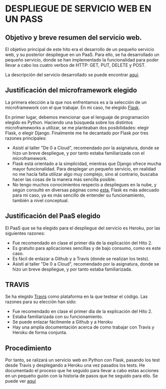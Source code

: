 # DESPLIEGUE DE SERVICIO WEB EN UN PASS


## Objetivo y breve resumen del servicio web.

El objetivo principal de este hito era el desarrollo de un pequeño servicio web, y su posterior despliegue en un PaaS. Para ello, se ha desarrollado un pequeño servicio, donde se han implementado la funcionalidad para poder llevar a cabo los cuatro verbos de HTTP: GET, PUT, DELETE y POST.


La descripción del servicio desarrollado se puede encontrar [aquí](https://github.com/andreamorgar/ProyectoCC/blob/master/docs/info_servicioREST.md).



## Justificación del microframework elegido

La primera elección a la que nos enfrentamos es a la selección de un microframework
con el que trabajar. En mi caso, he elegido [Flask](http://flask.pocoo.org/).

En primer lugar, debemos mencionar que el lenguaje de programación elegido es Python. Haciendo una búsqueda sobre los distintos microframeworks a utilizar, se me planteaban dos posibilidades: elegir Flask, o elegir Django. Finalmente me he decantado por Flask por tres razones principales:
* Asistí al taller "De 0 a Cloud", recomendado por la asignatura, donde se hizo un breve despliegue, y por tanto estaba familiarizada con el microframework.
* Flask está orientado a la simplicidad, mientras que Django ofrece mucha mayor funcionalidad. Para desplegar un pequeño servicio, en realidad no me hacía falta utilizar algo muy complejo, sino al contrario, buscaba hacer las cosas de la manera más sencilla posible.
* No tengo muchos conocimientos respecto a despliegues en la nube, y según consulté en diversas páginas como [esta](https://www.codementor.io/garethdwyer/flask-vs-django-why-flask-might-be-better-4xs7mdf8v), Flask es más adecuado para mi caso, ya es más sencillo de entender su funcionamiento, también a nivel conceptual.


## Justificación del PaaS elegido

El PaaS que se ha elegido para el despliegue del servicio es Heroku, por las siguientes razones:
* Fue recomendado en clase el primer día de la explicación del Hito 2.
* Es gratuíto para aplicaciones sencillas y de bajo consumo, como es este caso.
* Es fácil de enlazar a Github y a Travis (donde se realizan los tests).
* Asistí al taller "De 0 a Cloud", recomendado por la asignatura, donde se hizo un breve despliegue, y por tanto estaba familiarizada.


## TRAVIS

Se ha elegido [Travis](https://travis-ci.org/) como plataforma en  la que testear el código.
Las razones para su elección han sido:
* Fue recomendado en clase el primer día de la explicación del Hito 2.
* Estaba familiarizada con su funcionamiento.
* Se puede enlazar fácilmente a Github y a Heroku
* Hay una amplia documentación acerca de como trabajar con Travis y Heroku de forma conjunta.


## Procedimiento
Por tanto, se ralizará un servicio web en Python con Flask, pasando los test desde Travis y desplegando a Heroku una vez pasados los tests. He documentado el proceso que he seguido para llevar a cabo estas acciones en un pequeño guión con la historia de pasos que he seguido para ello. Se puede ver [aquí]()
